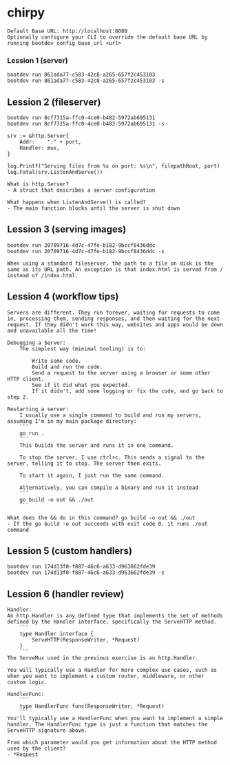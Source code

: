 # chirpy

```
Default Base URL: http://localhost:8080
Optionally configure your CLI to override the default base URL by running bootdev config base_url <url>
```

### Lession 1 (server)

```
bootdev run 861ada77-c583-42c8-a265-657f2c453103
bootdev run 861ada77-c583-42c8-a265-657f2c453103 -s
```

## Lession 2 (fileserver)

```
bootdev run 8cf7315a-ffc0-4ce0-b482-5972ab695131
bootdev run 8cf7315a-ffc0-4ce0-b482-5972ab695131 -s
```

```
srv := &http.Server{
    Addr:    ":" + port,
    Handler: mux,
}

log.Printf("Serving files from %s on port: %s\n", filepathRoot, port)
log.Fatal(srv.ListenAndServe())

What is http.Server?
- A struct that describes a server configuration

What happens when ListenAndServe() is called?
- The main function blocks until the server is shut down
```

## Lession 3 (serving images)

```
bootdev run 20709716-4d7c-47fe-b182-9bccf8436ddc
bootdev run 20709716-4d7c-47fe-b182-9bccf8436ddc -s
```

```
When using a standard fileserver, the path to a file on disk is the same as its URL path. An exception is that index.html is served from / instead of /index.html.
```

## Lession 4 (workflow tips)

```
Servers are different. They run forever, waiting for requests to come in, processing them, sending responses, and then waiting for the next request. If they didn't work this way, websites and apps would be down and unavailable all the time!

Debugging a Server:
    The simplest way (minimal tooling) is to:

        Write some code.
        Build and run the code.
        Send a request to the server using a browser or some other HTTP client.
        See if it did what you expected.
        If it didn't, add some logging or fix the code, and go back to step 2.

Restarting a server:
    I usually use a single command to build and run my servers, assuming I'm in my main package directory:
    ```
    go run .
    ```
    This builds the server and runs it in one command.

    To stop the server, I use ctrl+c. This sends a signal to the server, telling it to stop. The server then exits.

    To start it again, I just run the same command.

    Alternatively, you can compile a binary and run it instead
    ```
    go build -o out && ./out
    ```

What does the && do in this command? go build -o out && ./out
- If the go build -o out succeeds with exit code 0, it runs ./out command
```

## Lession 5 (custom handlers)

```
bootdev run 174d13f0-f887-46c6-a633-d963662fde39
bootdev run 174d13f0-f887-46c6-a633-d963662fde39 -s
```

## Lession 6 (handler review)

```
Handler:
An http.Handler is any defined type that implements the set of methods defined by the Handler interface, specifically the ServeHTTP method.
    ```
    type Handler interface {
        ServeHTTP(ResponseWriter, *Request)
    }
    ```
The ServeMux used in the previous exercise is an http.Handler.

You will typically use a Handler for more complex use cases, such as when you want to implement a custom router, middleware, or other custom logic.

HandlerFunc:
    ```
    type HandlerFunc func(ResponseWriter, *Request)
    ```
You'll typically use a HandlerFunc when you want to implement a simple handler. The HandlerFunc type is just a function that matches the ServeHTTP signature above.

From which parameter would you get information about the HTTP method used by the client?
- *Request
```